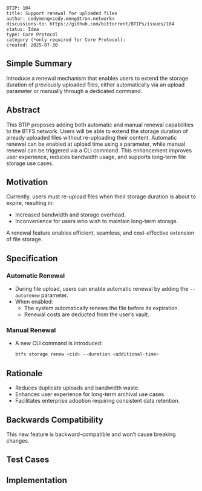 ```
BTIP: 104
title: Support renewal for uploaded files
author: codymeng<cody.meng@tron.network>
discussions-to: https://github.com/bittorrent/BTIPs/issues/104
status: Idea
type: Core Protocol
category (*only required for Core Protocol):
created: 2025-07-30
```

## Simple Summary

Introduce a renewal mechanism that enables users to extend the storage duration of previously uploaded files, either automatically via an upload parameter or manually through a dedicated command.

## Abstract

This BTIP proposes adding both automatic and manual renewal capabilities to the BTFS network. Users will be able to extend the storage duration of already uploaded files without re-uploading their content. Automatic renewal can be enabled at upload time using a parameter, while manual renewal can be triggered via a CLI command. This enhancement improves user experience, reduces bandwidth usage, and supports long-term file storage use cases.

## Motivation

Currently, users must re-upload files when their storage duration is about to expire, resulting in:

- Increased bandwidth and storage overhead.
- Inconvenience for users who wish to maintain long-term storage.

A renewal feature enables efficient, seamless, and cost-effective extension of file storage.

## Specification

### Automatic Renewal

- During file upload, users can enable automatic renewal by adding the `--autorenew` parameter.
- When enabled:
  - The system automatically renews the file before its expiration.
  - Renewal costs are deducted from the user’s vault.

### Manual Renewal

- A new CLI command is introduced:
  ```bash
  btfs storage renew <cid> --duration <additional-time>
  ```

## Rationale

- Reduces duplicate uploads and bandwidth waste.
- Enhances user experience for long-term archival use cases.
- Facilitates enterprise adoption requiring consistent data retention.

## Backwards Compatibility

This new feature is backward-compatible and won’t cause breaking changes.

## Test Cases

## Implementation
